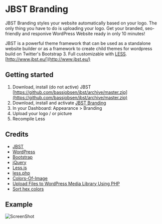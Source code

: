 JBST Branding
============================
JBST Branding styles your website automatically based on your logo. The only thing you have to do is uploading your logo.
Get your branded, seo-friendly and responive WordPress Website ready in only 10 minutes!

JBST is a powerful theme framework that can be used as a standalone website builder or as a framework to create child themes for wordpress build on Twitter's Bootstrap 3. Full customizable with [LESS](http://www.lesscss.org/).
[http://www.jbst.eu/](http://www.jbst.eu/)

Getting started
---------------
 1. Download, install (do not active) JBST [https://github.com/bassjobsen/jbst/archive/master.zip](https://github.com/bassjobsen/jbst/archive/master.zip)
 2. Download, install and activate [JBST Branding](https://github.com/bassjobsen/jbst-branding/archive/master.zip)
 3. In your Dashboard: Appearance > Branding
 4. Upload your logo / or picture
 5. Recompile Less
 
Credits
-------

* [JBST](http://jbst.eu/)
* [WordPress](http://wordpress.org/)
* [Bootstrap](http://twitter.github.com/bootstrap/)
* [jQuery](http://www.jquery.com/)
* [Less.js](http://www.lesscss.org/)
* [less.php](http://lessphp.gpeasy.com/)
* [Colors-Of-Image](https://github.com/humanmade/Colors-Of-Image)
* [Upload Files to WordPress Media Library Using PHP](http://cube3x.com/upload-files-to-wordpress-media-library-using-php/)‎
* [Sort hex colors](https://gist.github.com/alexkingorg/2158428)‎


Example
-------
![ScreenShot](https://raw.github.com/bassjobsen/jbst-branding/master/screenshot.png)



